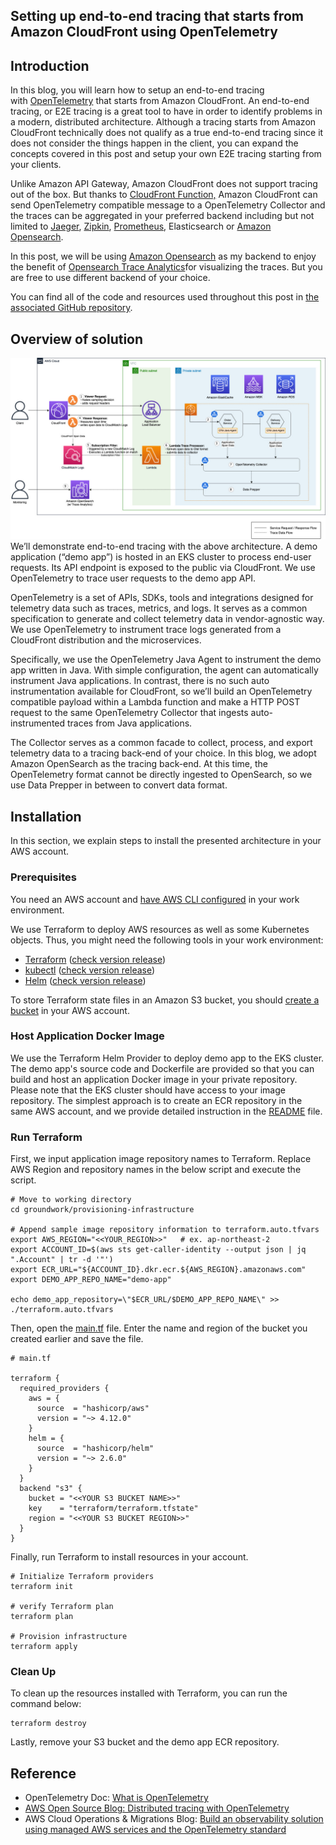 ## Setting up end-to-end tracing that starts from Amazon CloudFront using OpenTelemetry

## Introduction
In this blog, you will learn how to setup an end-to-end tracing with [OpenTelemetry](https://opentelemetry.io/) that starts from Amazon CloudFront. An end-to-end tracing, or E2E tracing is a great tool to have in order to identify problems in a modern, distributed architecture. Although a tracing starts from Amazon CloudFront technically does not qualify as a true end-to-end tracing since it does not consider the things happen in the client, you can expand the concepts covered in this post and setup your own E2E tracing starting from your clients.  
  
Unlike Amazon API Gateway, Amazon CloudFront does not support tracing out of the box. But thanks to [CloudFront Function,](https://aws.amazon.com/lambda/edge/) Amazon CloudFront can send OpenTelemetry compatible message to a OpenTelemetry Collector and the traces can be aggregated in your preferred backend including but not limited to [Jaeger](https://www.jaegertracing.io/), [Zipkin](https://zipkin.io/), [Prometheus](https://prometheus.io/), Elasticsearch or [Amazon Opensearch](https://aws.amazon.com/opensearch-service/).  
  
In this post, we will be using [Amazon Opensearch](https://aws.amazon.com/opensearch-service/) as my backend to enjoy the benefit of [Opensearch Trace Analytics](https://docs.aws.amazon.com/opensearch-service/latest/developerguide/trace-analytics.html)for visualizing the traces. But you are free to use different backend of your choice.   
  
You can find all of the code and resources used throughout this post in [the associated GitHub repository](https://github.com/aws-samples/Load-testing-your-workload-running-on-Amazon-EKS-with-Locust).  
  

## Overview of solution
![](./overview.jpg)
We’ll demonstrate end-to-end tracing with the above architecture. A demo application (“demo app”) is hosted in an EKS cluster to process end-user requests. Its API endpoint is exposed to the public via CloudFront. We use OpenTelemetry to trace user requests to the demo app API.  

OpenTelemetry is a set of APIs, SDKs, tools and integrations designed for telemetry data such as traces, metrics, and logs. It serves as a common specification to generate and collect telemetry data in vendor-agnostic way. We use OpenTelemetry to instrument trace logs generated from a CloudFront distribution and the microservices.  

Specifically, we use the OpenTelemetry Java Agent to instrument the demo app written in Java. With simple configuration, the agent can automatically instrument Java applications. In contrast, there is no such auto instrumentation available for CloudFront, so we’ll build an OpenTelemetry compatible payload within a Lambda function and make a HTTP POST request to the same OpenTelemetry Collector that ingests auto-instrumented traces from Java applications.  

The Collector serves as a common facade to collect, process, and export telemetry data to a tracing back-end of your choice. In this blog, we adopt Amazon OpenSearch as the tracing back-end. At this time, the OpenTelemetry format cannot be directly ingested to OpenSearch, so we use Data Prepper in between to convert data format.  
  

## Installation
In this section, we explain steps to install the presented architecture in your AWS account.

### Prerequisites
You need an AWS account and 
[have AWS CLI configured](https://docs.aws.amazon.com/cli/latest/userguide/cli-chap-getting-started.html)
in your work environment.

We use Terraform to deploy AWS resources as well as some Kubernetes objects. Thus, you might need the following tools in your work environment:
- [Terraform](https://learn.hashicorp.com/tutorials/terraform/install-cli) ([check version release](https://github.com/hashicorp/terraform/releases))
- [kubectl](https://kubernetes.io/docs/tasks/tools/#kubectl) ([check version release](https://kubernetes.io/releases/))
- [Helm](https://helm.sh/docs/intro/install/) ([check version release](https://github.com/helm/helm/releases))

To store Terraform state files in an Amazon S3 bucket, 
you should [create a bucket](https://docs.aws.amazon.com/AmazonS3/latest/userguide/create-bucket-overview.html) 
in your AWS account.

### Host Application Docker Image
We use the Terraform Helm Provider to deploy demo app to the EKS cluster. 
The demo app's source code and Dockerfile are provided so that you can build and host an application Docker image 
in your private repository. Please note that the EKS cluster should have access to your image repository. 
The simplest approach is to create an ECR repository in the same AWS account, and we provide detailed instruction in the 
[README](https://github.com/aws-samples/amazon-cloudfront-end-to-end-tracing-with-opentelemetry/tree/main/groundwork/prepare-application-docker-images) file.

### Run Terraform
First, we input application image repository names to Terraform. 
Replace AWS Region and repository names in the below script and execute the script.
```
# Move to working directory
cd groundwork/provisioning-infrastructure

# Append sample image repository information to terraform.auto.tfvars
export AWS_REGION="<<YOUR_REGION>>"   # ex. ap-northeast-2
export ACCOUNT_ID=$(aws sts get-caller-identity --output json | jq ".Account" | tr -d '"')
export ECR_URL="${ACCOUNT_ID}.dkr.ecr.${AWS_REGION}.amazonaws.com"
export DEMO_APP_REPO_NAME="demo-app"

echo demo_app_repository=\"$ECR_URL/$DEMO_APP_REPO_NAME\" >> ./terraform.auto.tfvars
```
Then, open the [main.tf](https://github.com/aws-samples/amazon-cloudfront-end-to-end-tracing-with-opentelemetry/blob/main/groundwork/provisioning-infrastructure/main.tf) file. 
Enter the name and region of the bucket you created earlier and save the file.
```
# main.tf

terraform {
  required_providers {
    aws = {
      source  = "hashicorp/aws"
      version = "~> 4.12.0"
    }
    helm = {
      source  = "hashicorp/helm"
      version = "~> 2.6.0"
    }
  }
  backend "s3" {
    bucket = "<<YOUR S3 BUCKET NAME>>"
    key    = "terraform/terraform.tfstate"
    region = "<<YOUR S3 BUCKET REGION>>"
  }
}
```
Finally, run Terraform to install resources in your account.
```
# Initialize Terraform providers
terraform init

# verify Terraform plan
terraform plan

# Provision infrastructure
terraform apply
```


### Clean Up
To clean up the resources installed with Terraform, you can run the command below:
```
terraform destroy
```
Lastly, remove your S3 bucket and the demo app ECR repository.


## Reference
-   OpenTelemetry Doc: [What is OpenTelemetry](https://opentelemetry.io/docs/concepts/what-is-opentelemetry/)
-   [AWS Open Source Blog: Distributed tracing with OpenTelemetry](https://aws.amazon.com/blogs/opensource/distributed-tracing-with-opentelemetry/)
-   AWS Cloud Operations & Migrations Blog: [Build an observability solution using managed AWS services and the OpenTelemetry standard](https://aws.amazon.com/blogs/mt/build-an-observability-solution-using-managed-aws-services-and-the-opentelemetry-standard/)